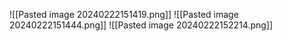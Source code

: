 ![[Pasted image 20240222151419.png]]
![[Pasted image 20240222151444.png]]
![[Pasted image 20240222152214.png]]